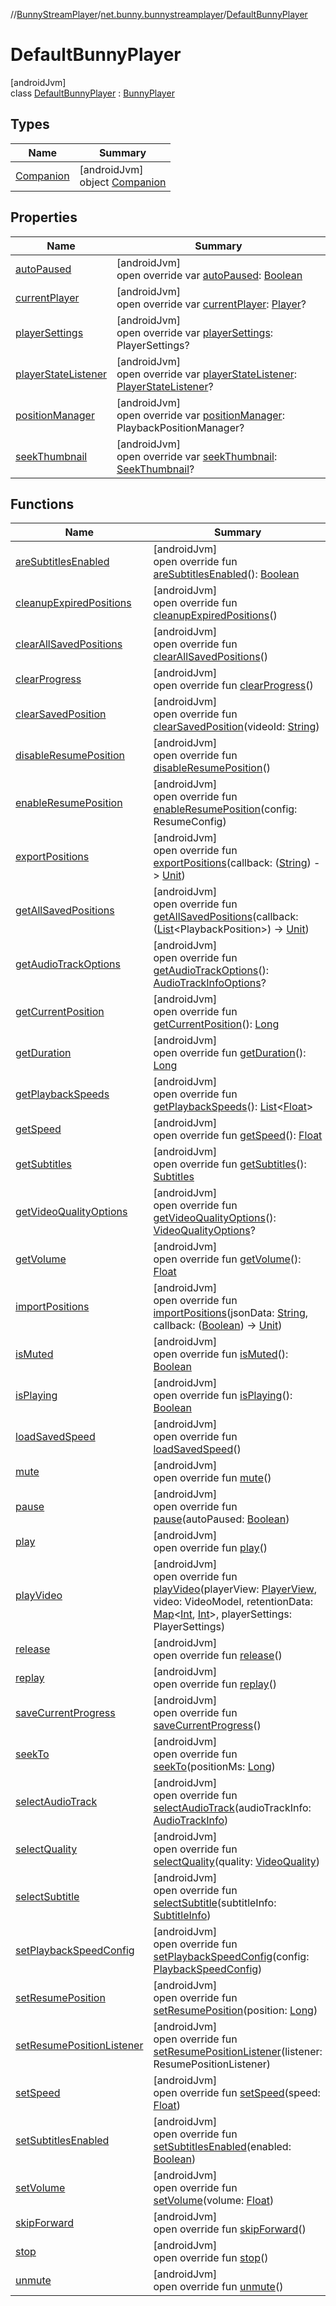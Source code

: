 //[BunnyStreamPlayer](../../../index.md)/[net.bunny.bunnystreamplayer](../index.md)/[DefaultBunnyPlayer](index.md)

# DefaultBunnyPlayer

[androidJvm]\
class [DefaultBunnyPlayer](index.md) : [BunnyPlayer](../../net.bunny.bunnystreamplayer.common/-bunny-player/index.md)

## Types

| Name | Summary |
|---|---|
| [Companion](-companion/index.md) | [androidJvm]<br>object [Companion](-companion/index.md) |

## Properties

| Name | Summary |
|---|---|
| [autoPaused](auto-paused.md) | [androidJvm]<br>open override var [autoPaused](auto-paused.md): [Boolean](https://kotlinlang.org/api/core/kotlin-stdlib/kotlin/-boolean/index.html) |
| [currentPlayer](current-player.md) | [androidJvm]<br>open override var [currentPlayer](current-player.md): [Player](https://developer.android.com/reference/kotlin/androidx/media3/common/Player.html)? |
| [playerSettings](player-settings.md) | [androidJvm]<br>open override var [playerSettings](player-settings.md): PlayerSettings? |
| [playerStateListener](player-state-listener.md) | [androidJvm]<br>open override var [playerStateListener](player-state-listener.md): [PlayerStateListener](../-player-state-listener/index.md)? |
| [positionManager](position-manager.md) | [androidJvm]<br>open override var [positionManager](position-manager.md): PlaybackPositionManager? |
| [seekThumbnail](seek-thumbnail.md) | [androidJvm]<br>open override var [seekThumbnail](seek-thumbnail.md): [SeekThumbnail](../../net.bunny.bunnystreamplayer.model/-seek-thumbnail/index.md)? |

## Functions

| Name | Summary |
|---|---|
| [areSubtitlesEnabled](are-subtitles-enabled.md) | [androidJvm]<br>open override fun [areSubtitlesEnabled](are-subtitles-enabled.md)(): [Boolean](https://kotlinlang.org/api/core/kotlin-stdlib/kotlin/-boolean/index.html) |
| [cleanupExpiredPositions](cleanup-expired-positions.md) | [androidJvm]<br>open override fun [cleanupExpiredPositions](cleanup-expired-positions.md)() |
| [clearAllSavedPositions](clear-all-saved-positions.md) | [androidJvm]<br>open override fun [clearAllSavedPositions](clear-all-saved-positions.md)() |
| [clearProgress](clear-progress.md) | [androidJvm]<br>open override fun [clearProgress](clear-progress.md)() |
| [clearSavedPosition](clear-saved-position.md) | [androidJvm]<br>open override fun [clearSavedPosition](clear-saved-position.md)(videoId: [String](https://kotlinlang.org/api/core/kotlin-stdlib/kotlin/-string/index.html)) |
| [disableResumePosition](disable-resume-position.md) | [androidJvm]<br>open override fun [disableResumePosition](disable-resume-position.md)() |
| [enableResumePosition](enable-resume-position.md) | [androidJvm]<br>open override fun [enableResumePosition](enable-resume-position.md)(config: ResumeConfig) |
| [exportPositions](export-positions.md) | [androidJvm]<br>open override fun [exportPositions](export-positions.md)(callback: ([String](https://kotlinlang.org/api/core/kotlin-stdlib/kotlin/-string/index.html)) -&gt; [Unit](https://kotlinlang.org/api/core/kotlin-stdlib/kotlin/-unit/index.html)) |
| [getAllSavedPositions](get-all-saved-positions.md) | [androidJvm]<br>open override fun [getAllSavedPositions](get-all-saved-positions.md)(callback: ([List](https://kotlinlang.org/api/core/kotlin-stdlib/kotlin.collections/-list/index.html)&lt;PlaybackPosition&gt;) -&gt; [Unit](https://kotlinlang.org/api/core/kotlin-stdlib/kotlin/-unit/index.html)) |
| [getAudioTrackOptions](get-audio-track-options.md) | [androidJvm]<br>open override fun [getAudioTrackOptions](get-audio-track-options.md)(): [AudioTrackInfoOptions](../../net.bunny.bunnystreamplayer.model/-audio-track-info-options/index.md)? |
| [getCurrentPosition](get-current-position.md) | [androidJvm]<br>open override fun [getCurrentPosition](get-current-position.md)(): [Long](https://kotlinlang.org/api/core/kotlin-stdlib/kotlin/-long/index.html) |
| [getDuration](get-duration.md) | [androidJvm]<br>open override fun [getDuration](get-duration.md)(): [Long](https://kotlinlang.org/api/core/kotlin-stdlib/kotlin/-long/index.html) |
| [getPlaybackSpeeds](get-playback-speeds.md) | [androidJvm]<br>open override fun [getPlaybackSpeeds](get-playback-speeds.md)(): [List](https://kotlinlang.org/api/core/kotlin-stdlib/kotlin.collections/-list/index.html)&lt;[Float](https://kotlinlang.org/api/core/kotlin-stdlib/kotlin/-float/index.html)&gt; |
| [getSpeed](get-speed.md) | [androidJvm]<br>open override fun [getSpeed](get-speed.md)(): [Float](https://kotlinlang.org/api/core/kotlin-stdlib/kotlin/-float/index.html) |
| [getSubtitles](get-subtitles.md) | [androidJvm]<br>open override fun [getSubtitles](get-subtitles.md)(): [Subtitles](../../net.bunny.bunnystreamplayer.model/-subtitles/index.md) |
| [getVideoQualityOptions](get-video-quality-options.md) | [androidJvm]<br>open override fun [getVideoQualityOptions](get-video-quality-options.md)(): [VideoQualityOptions](../../net.bunny.bunnystreamplayer.model/-video-quality-options/index.md)? |
| [getVolume](get-volume.md) | [androidJvm]<br>open override fun [getVolume](get-volume.md)(): [Float](https://kotlinlang.org/api/core/kotlin-stdlib/kotlin/-float/index.html) |
| [importPositions](import-positions.md) | [androidJvm]<br>open override fun [importPositions](import-positions.md)(jsonData: [String](https://kotlinlang.org/api/core/kotlin-stdlib/kotlin/-string/index.html), callback: ([Boolean](https://kotlinlang.org/api/core/kotlin-stdlib/kotlin/-boolean/index.html)) -&gt; [Unit](https://kotlinlang.org/api/core/kotlin-stdlib/kotlin/-unit/index.html)) |
| [isMuted](is-muted.md) | [androidJvm]<br>open override fun [isMuted](is-muted.md)(): [Boolean](https://kotlinlang.org/api/core/kotlin-stdlib/kotlin/-boolean/index.html) |
| [isPlaying](is-playing.md) | [androidJvm]<br>open override fun [isPlaying](is-playing.md)(): [Boolean](https://kotlinlang.org/api/core/kotlin-stdlib/kotlin/-boolean/index.html) |
| [loadSavedSpeed](load-saved-speed.md) | [androidJvm]<br>open override fun [loadSavedSpeed](load-saved-speed.md)() |
| [mute](mute.md) | [androidJvm]<br>open override fun [mute](mute.md)() |
| [pause](pause.md) | [androidJvm]<br>open override fun [pause](pause.md)(autoPaused: [Boolean](https://kotlinlang.org/api/core/kotlin-stdlib/kotlin/-boolean/index.html)) |
| [play](play.md) | [androidJvm]<br>open override fun [play](play.md)() |
| [playVideo](play-video.md) | [androidJvm]<br>open override fun [playVideo](play-video.md)(playerView: [PlayerView](https://developer.android.com/reference/kotlin/androidx/media3/ui/PlayerView.html), video: VideoModel, retentionData: [Map](https://kotlinlang.org/api/core/kotlin-stdlib/kotlin.collections/-map/index.html)&lt;[Int](https://kotlinlang.org/api/core/kotlin-stdlib/kotlin/-int/index.html), [Int](https://kotlinlang.org/api/core/kotlin-stdlib/kotlin/-int/index.html)&gt;, playerSettings: PlayerSettings) |
| [release](release.md) | [androidJvm]<br>open override fun [release](release.md)() |
| [replay](replay.md) | [androidJvm]<br>open override fun [replay](replay.md)() |
| [saveCurrentProgress](save-current-progress.md) | [androidJvm]<br>open override fun [saveCurrentProgress](save-current-progress.md)() |
| [seekTo](seek-to.md) | [androidJvm]<br>open override fun [seekTo](seek-to.md)(positionMs: [Long](https://kotlinlang.org/api/core/kotlin-stdlib/kotlin/-long/index.html)) |
| [selectAudioTrack](select-audio-track.md) | [androidJvm]<br>open override fun [selectAudioTrack](select-audio-track.md)(audioTrackInfo: [AudioTrackInfo](../../net.bunny.bunnystreamplayer.model/-audio-track-info/index.md)) |
| [selectQuality](select-quality.md) | [androidJvm]<br>open override fun [selectQuality](select-quality.md)(quality: [VideoQuality](../../net.bunny.bunnystreamplayer.model/-video-quality/index.md)) |
| [selectSubtitle](select-subtitle.md) | [androidJvm]<br>open override fun [selectSubtitle](select-subtitle.md)(subtitleInfo: [SubtitleInfo](../../net.bunny.bunnystreamplayer.model/-subtitle-info/index.md)) |
| [setPlaybackSpeedConfig](set-playback-speed-config.md) | [androidJvm]<br>open override fun [setPlaybackSpeedConfig](set-playback-speed-config.md)(config: [PlaybackSpeedConfig](../../net.bunny.bunnystreamplayer.config/-playback-speed-config/index.md)) |
| [setResumePosition](set-resume-position.md) | [androidJvm]<br>open override fun [setResumePosition](set-resume-position.md)(position: [Long](https://kotlinlang.org/api/core/kotlin-stdlib/kotlin/-long/index.html)) |
| [setResumePositionListener](set-resume-position-listener.md) | [androidJvm]<br>open override fun [setResumePositionListener](set-resume-position-listener.md)(listener: ResumePositionListener) |
| [setSpeed](set-speed.md) | [androidJvm]<br>open override fun [setSpeed](set-speed.md)(speed: [Float](https://kotlinlang.org/api/core/kotlin-stdlib/kotlin/-float/index.html)) |
| [setSubtitlesEnabled](set-subtitles-enabled.md) | [androidJvm]<br>open override fun [setSubtitlesEnabled](set-subtitles-enabled.md)(enabled: [Boolean](https://kotlinlang.org/api/core/kotlin-stdlib/kotlin/-boolean/index.html)) |
| [setVolume](set-volume.md) | [androidJvm]<br>open override fun [setVolume](set-volume.md)(volume: [Float](https://kotlinlang.org/api/core/kotlin-stdlib/kotlin/-float/index.html)) |
| [skipForward](skip-forward.md) | [androidJvm]<br>open override fun [skipForward](skip-forward.md)() |
| [stop](stop.md) | [androidJvm]<br>open override fun [stop](stop.md)() |
| [unmute](unmute.md) | [androidJvm]<br>open override fun [unmute](unmute.md)() |